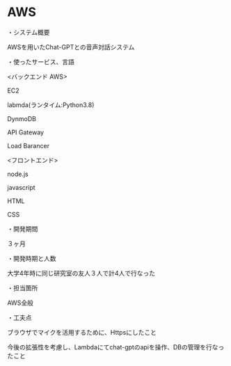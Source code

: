 # AWS
・システム概要

AWSを用いたChat-GPTとの音声対話システム

・使ったサービス、言語

<バックエンド AWS>

  EC2
  
  labmda(ランタイム:Python3.8)
  
  DynmoDB
  
  API Gateway

  Load Barancer

<フロントエンド>

  node.js
  
  javascript
  
  HTML
  
  CSS

・開発期間

３ヶ月

・開発時期と人数

大学4年時に同じ研究室の友人３人で計4人で行なった

・担当箇所

AWS全般

・工夫点

ブラウザでマイクを活用するために、Httpsにしたこと

今後の拡張性を考慮し、Lambdaにてchat-gptのapiを操作、DBの管理を行なったこと



